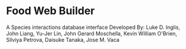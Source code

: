 Food Web Builder
==========

A Species interactions database interface
Developed By:
Luke D. Inglis, John Liang, Yu-Jer Lin, John Gerard Moschella, Kevin William O'Brien, Silviya Petrova, Daisuke Tanaka, Jose M. Vaca
